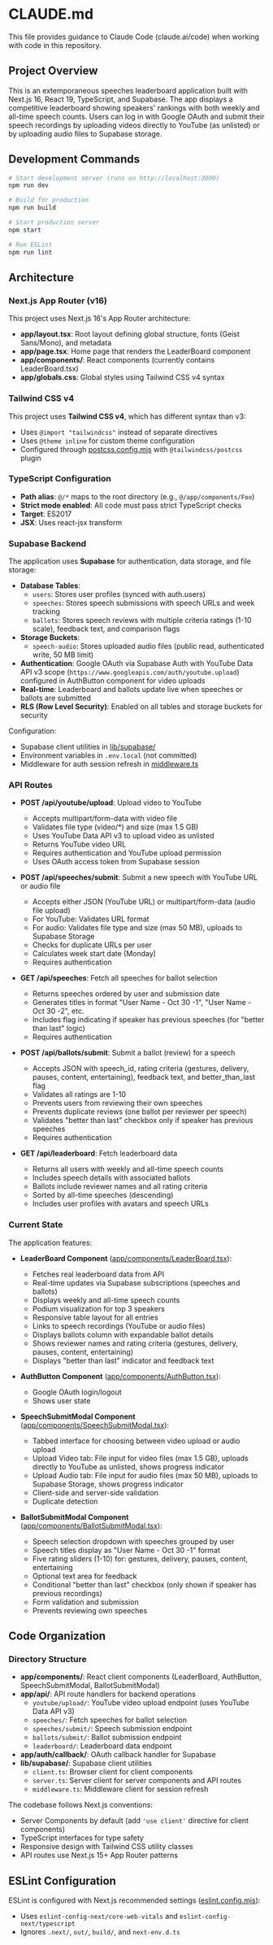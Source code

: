 # CLAUDE.md

This file provides guidance to Claude Code (claude.ai/code) when working with code in this repository.

## Project Overview

This is an extemporaneous speeches leaderboard application built with Next.js 16, React 19, TypeScript, and Supabase. The app displays a competitive leaderboard showing speakers' rankings with both weekly and all-time speech counts. Users can log in with Google OAuth and submit their speech recordings by uploading videos directly to YouTube (as unlisted) or by uploading audio files to Supabase storage.

## Development Commands

```bash
# Start development server (runs on http://localhost:3000)
npm run dev

# Build for production
npm run build

# Start production server
npm start

# Run ESLint
npm run lint
```

## Architecture

### Next.js App Router (v16)

This project uses Next.js 16's App Router architecture:
- **app/layout.tsx**: Root layout defining global structure, fonts (Geist Sans/Mono), and metadata
- **app/page.tsx**: Home page that renders the LeaderBoard component
- **app/components/**: React components (currently contains LeaderBoard.tsx)
- **app/globals.css**: Global styles using Tailwind CSS v4 syntax

### Tailwind CSS v4

This project uses **Tailwind CSS v4**, which has different syntax than v3:
- Uses `@import "tailwindcss"` instead of separate directives
- Uses `@theme inline` for custom theme configuration
- Configured through [postcss.config.mjs](postcss.config.mjs) with `@tailwindcss/postcss` plugin

### TypeScript Configuration

- **Path alias**: `@/*` maps to the root directory (e.g., `@/app/components/Foo`)
- **Strict mode enabled**: All code must pass strict TypeScript checks
- **Target**: ES2017
- **JSX**: Uses react-jsx transform

### Supabase Backend

The application uses **Supabase** for authentication, data storage, and file storage:
- **Database Tables**:
  - `users`: Stores user profiles (synced with auth.users)
  - `speeches`: Stores speech submissions with speech URLs and week tracking
  - `ballots`: Stores speech reviews with multiple criteria ratings (1-10 scale), feedback text, and comparison flags
- **Storage Buckets**:
  - `speech-audio`: Stores uploaded audio files (public read, authenticated write, 50 MB limit)
- **Authentication**: Google OAuth via Supabase Auth with YouTube Data API v3 scope (`https://www.googleapis.com/auth/youtube.upload`) configured in AuthButton component for video uploads
- **Real-time**: Leaderboard and ballots update live when speeches or ballots are submitted
- **RLS (Row Level Security)**: Enabled on all tables and storage buckets for security

Configuration:
- Supabase client utilities in [lib/supabase/](lib/supabase/)
- Environment variables in `.env.local` (not committed)
- Middleware for auth session refresh in [middleware.ts](middleware.ts)

### API Routes

- **POST /api/youtube/upload**: Upload video to YouTube
  - Accepts multipart/form-data with video file
  - Validates file type (video/*) and size (max 1.5 GB)
  - Uses YouTube Data API v3 to upload video as unlisted
  - Returns YouTube video URL
  - Requires authentication and YouTube upload permission
  - Uses OAuth access token from Supabase session

- **POST /api/speeches/submit**: Submit a new speech with YouTube URL or audio file
  - Accepts either JSON (YouTube URL) or multipart/form-data (audio file upload)
  - For YouTube: Validates URL format
  - For audio: Validates file type and size (max 50 MB), uploads to Supabase Storage
  - Checks for duplicate URLs per user
  - Calculates week start date (Monday)
  - Requires authentication

- **GET /api/speeches**: Fetch all speeches for ballot selection
  - Returns speeches ordered by user and submission date
  - Generates titles in format "User Name - Oct 30 -1", "User Name - Oct 30 -2", etc.
  - Includes flag indicating if speaker has previous speeches (for "better than last" logic)
  - Requires authentication

- **POST /api/ballots/submit**: Submit a ballot (review) for a speech
  - Accepts JSON with speech_id, rating criteria (gestures, delivery, pauses, content, entertaining), feedback text, and better_than_last flag
  - Validates all ratings are 1-10
  - Prevents users from reviewing their own speeches
  - Prevents duplicate reviews (one ballot per reviewer per speech)
  - Validates "better than last" checkbox only if speaker has previous speeches
  - Requires authentication

- **GET /api/leaderboard**: Fetch leaderboard data
  - Returns all users with weekly and all-time speech counts
  - Includes speech details with associated ballots
  - Ballots include reviewer names and all rating criteria
  - Sorted by all-time speeches (descending)
  - Includes user profiles with avatars and speech URLs

### Current State

The application features:
- **LeaderBoard Component** ([app/components/LeaderBoard.tsx](app/components/LeaderBoard.tsx)):
  - Fetches real leaderboard data from API
  - Real-time updates via Supabase subscriptions (speeches and ballots)
  - Displays weekly and all-time speech counts
  - Podium visualization for top 3 speakers
  - Responsive table layout for all entries
  - Links to speech recordings (YouTube or audio files)
  - Displays ballots column with expandable ballot details
  - Shows reviewer names and rating criteria (gestures, delivery, pauses, content, entertaining)
  - Displays "better than last" indicator and feedback text
  
- **AuthButton Component** ([app/components/AuthButton.tsx](app/components/AuthButton.tsx)):
  - Google OAuth login/logout
  - Shows user state
  
- **SpeechSubmitModal Component** ([app/components/SpeechSubmitModal.tsx](app/components/SpeechSubmitModal.tsx)):
  - Tabbed interface for choosing between video upload or audio upload
  - Upload Video tab: File input for video files (max 1.5 GB), uploads directly to YouTube as unlisted, shows progress indicator
  - Upload Audio tab: File input for audio files (max 50 MB), uploads to Supabase Storage, shows progress indicator
  - Client-side and server-side validation
  - Duplicate detection

- **BallotSubmitModal Component** ([app/components/BallotSubmitModal.tsx](app/components/BallotSubmitModal.tsx)):
  - Speech selection dropdown with speeches grouped by user
  - Speech titles display as "User Name - Oct 30 -1" format
  - Five rating sliders (1-10) for: gestures, delivery, pauses, content, entertaining
  - Optional text area for feedback
  - Conditional "better than last" checkbox (only shown if speaker has previous recordings)
  - Form validation and submission
  - Prevents reviewing own speeches

## Code Organization

### Directory Structure

- **app/components/**: React client components (LeaderBoard, AuthButton, SpeechSubmitModal, BallotSubmitModal)
- **app/api/**: API route handlers for backend operations
  - `youtube/upload/`: YouTube video upload endpoint (uses YouTube Data API v3)
  - `speeches/`: Fetch speeches for ballot selection
  - `speeches/submit/`: Speech submission endpoint
  - `ballots/submit/`: Ballot submission endpoint
  - `leaderboard/`: Leaderboard data endpoint
- **app/auth/callback/**: OAuth callback handler for Supabase
- **lib/supabase/**: Supabase client utilities
  - `client.ts`: Browser client for client components
  - `server.ts`: Server client for server components and API routes
  - `middleware.ts`: Middleware client for session refresh

The codebase follows Next.js conventions:
- Server Components by default (add `'use client'` directive for client components)
- TypeScript interfaces for type safety
- Responsive design with Tailwind CSS utility classes
- API routes use Next.js 15+ App Router patterns

## ESLint Configuration

ESLint is configured with Next.js recommended settings ([eslint.config.mjs](eslint.config.mjs)):
- Uses `eslint-config-next/core-web-vitals` and `eslint-config-next/typescript`
- Ignores `.next/`, `out/`, `build/`, and `next-env.d.ts`
